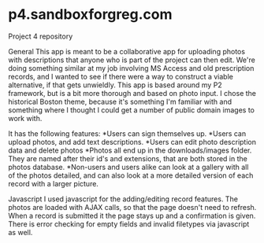 p4.sandboxforgreg.com
=====================

Project 4 repository

General
This app is meant to be a collaborative app for uploading photos with descriptions that anyone who is part of the project can then edit.
We're doing something similar at my job involving MS Access and old prescription records, and I wanted to see if there were a way to 
construct a viable alternative, if that gets unwieldly.  This app is based around my P2 framework, but is a bit more thorough and based on photo
input.  I chose the historical Boston theme, because it's something I'm familiar with and something where I thought I could get a number of
public domain images to work with.

It has the following features:
*Users can sign themselves up.
*Users can upload photos,  and add text descriptions.
*Users can edit photo description data and delete photos
*Photos all end up in the downloads/images folder.  They are named after their id's and extensions, that are both stored in the
	photos database.
*Non-users and users alike can look at a gallery with all of the photos detailed, and can also look at a more detailed version of each record with a larger picture.

Javascript
I used javascript for the adding/editing record features.  The photos are loaded with AJAX calls, so that the page doesn't need to refresh.  When a record
is submitted it the page stays up and a confirmation is given.  There is error checking for empty fields and invalid filetypes via javascript as well.
